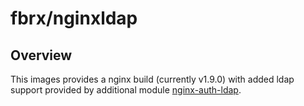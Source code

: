 # fbrx/nginxldap

## Overview

This images provides a nginx build (currently v1.9.0) with added ldap support provided by additional module [nginx-auth-ldap](https://github.com/kvspb/nginx-auth-ldap.git).

